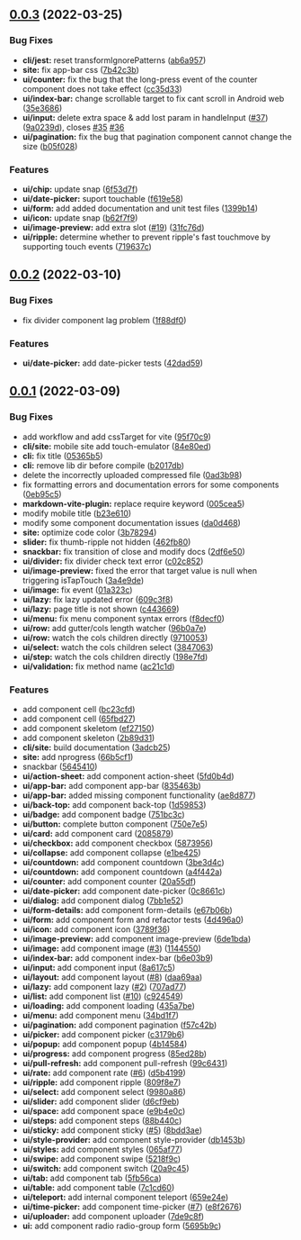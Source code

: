 ## [0.0.3](https://github.com/varletjs/varlet-vue2/compare/v0.0.2...v0.0.3) (2022-03-25)


### Bug Fixes

* **cli/jest:** reset transformIgnorePatterns ([ab6a957](https://github.com/varletjs/varlet-vue2/commit/ab6a957847589f251da53149707e8f2b84919cc5))
* **site:** fix app-bar css ([7b42c3b](https://github.com/varletjs/varlet-vue2/commit/7b42c3b46e5125a30f54035620d7182bfb7e20bd))
* **ui/counter:** fix the bug that the long-press event of the counter component does not take effect ([cc35d33](https://github.com/varletjs/varlet-vue2/commit/cc35d3367907d67f7309a00da86738a5c01b20b7))
* **ui/index-bar:** change scrollable target to fix cant scroll in Android web ([35e3686](https://github.com/varletjs/varlet-vue2/commit/35e368677fb4e273d36409dbc66f9497134da5ae))
* **ui/input:** delete extra space & add lost param in handleInput ([#37](https://github.com/varletjs/varlet-vue2/issues/37)) ([9a0239d](https://github.com/varletjs/varlet-vue2/commit/9a0239d3172aad03da33b080a6e3ab9863da9f7a)), closes [#35](https://github.com/varletjs/varlet-vue2/issues/35) [#36](https://github.com/varletjs/varlet-vue2/issues/36)
* **ui/pagination:** fix the bug that pagination component cannot change the size ([b05f028](https://github.com/varletjs/varlet-vue2/commit/b05f028e33efcee97ce1ad0ab6895d999aa16da9))


### Features

* **ui/chip:** update snap ([6f53d7f](https://github.com/varletjs/varlet-vue2/commit/6f53d7f37d3bc652b5b64fc1bfaf11de6cb80065))
* **ui/date-picker:** suport touchable ([f619e58](https://github.com/varletjs/varlet-vue2/commit/f619e58d73e3fb47fea6319fd1df0afef728f71f))
* **ui/form:** add added documentation and unit test files ([1399b14](https://github.com/varletjs/varlet-vue2/commit/1399b14991d056a24be74906c3795a43d4f45d54))
* **ui/icon:** update snap ([b62f7f9](https://github.com/varletjs/varlet-vue2/commit/b62f7f926c383951f4af4c5aa5b1c7ad960094c8))
* **ui/image-preview:** add extra slot ([#19](https://github.com/varletjs/varlet-vue2/issues/19)) ([31fc76d](https://github.com/varletjs/varlet-vue2/commit/31fc76d3bcc4e80f363e6ded7d9d51bb3d16a3bc))
* **ui/ripple:** determine whether to prevent ripple's fast touchmove by supporting touch events ([719637c](https://github.com/varletjs/varlet-vue2/commit/719637cea5a25299a17602af6769bc0b3764dbaa))



## [0.0.2](https://github.com/varletjs/varlet-vue2/compare/v0.0.1...v0.0.2) (2022-03-10)


### Bug Fixes

* fix divider component lag problem ([1f88df0](https://github.com/varletjs/varlet-vue2/commit/1f88df0af66f16f4d706544e448b6442c5f8b3ca))


### Features

* **ui/date-picker:** add date-picker tests ([42dad59](https://github.com/varletjs/varlet-vue2/commit/42dad599de7532eac61fe54449a18cdd9fc472d8))



## [0.0.1](https://github.com/varletjs/varlet-vue2/compare/750e7e598c8f2362152a8c7cc55729e0a5618907...v0.0.1) (2022-03-09)


### Bug Fixes

* add workflow and add cssTarget for vite ([95f70c9](https://github.com/varletjs/varlet-vue2/commit/95f70c9389a28107874a487f640faefaae2c4654))
* **cli/site:** mobile site add touch-emulator ([84e80ed](https://github.com/varletjs/varlet-vue2/commit/84e80ed5ceca15ab849d75f7a3660999e72314d3))
* **cli:** fix title ([05365b5](https://github.com/varletjs/varlet-vue2/commit/05365b5130e9776fc35d33adb9245cc1297fd115))
* **cli:** remove lib dir before compile ([b2017db](https://github.com/varletjs/varlet-vue2/commit/b2017db9d8ab42ba2ca14b98f0781ee9a1c12f9c))
* delete the incorrectly uploaded compressed file ([0ad3b98](https://github.com/varletjs/varlet-vue2/commit/0ad3b9823c5ea096e17f4395efaf6a8a8ddf812c))
* fix formatting errors and documentation errors for some components ([0eb95c5](https://github.com/varletjs/varlet-vue2/commit/0eb95c5a09c29b5df526827867638242e4edc5e9))
* **markdown-vite-plugin:** replace require keyword ([005cea5](https://github.com/varletjs/varlet-vue2/commit/005cea581e49f49d66a8bbb48b4f1be9b3692c2a))
* modify mobile title ([b23e610](https://github.com/varletjs/varlet-vue2/commit/b23e610f6bdaa75ba2ac2fbcb98fa747b4e9dc2b))
* modify some component documentation issues ([da0d468](https://github.com/varletjs/varlet-vue2/commit/da0d468832d4be41c657ddad090dd8a575e65a6a))
* **site:** optimize code color ([3b78294](https://github.com/varletjs/varlet-vue2/commit/3b782948a7f1242b1b0e9f305313a6613d0dc9a0))
* **slider:** fix thumb-ripple not hidden ([462fb80](https://github.com/varletjs/varlet-vue2/commit/462fb809b41586ea957b55b87cf8210e23b50eed))
* **snackbar:** fix transition of close and modify docs ([2df6e50](https://github.com/varletjs/varlet-vue2/commit/2df6e505715c5aa722103db7c253577e82813b5b))
* **ui/divider:** fix divider check text error ([c02c852](https://github.com/varletjs/varlet-vue2/commit/c02c852ae645562c4e9e85a7745a066990ed5e05))
* **ui/image-preview:** fixed the error that target value is null when triggering isTapTouch ([3a4e9de](https://github.com/varletjs/varlet-vue2/commit/3a4e9de0e838390ed7d4371507d42aa4ff31e3fb))
* **ui/image:** fix event ([01a323c](https://github.com/varletjs/varlet-vue2/commit/01a323cac3720b62715b4c0e2ef46693fbd5d6f3))
* **ui/lazy:** fix lazy updated error ([609c3f8](https://github.com/varletjs/varlet-vue2/commit/609c3f8f9c5510ed90b92ffbd4f023941d9cd13e))
* **ui/lazy:** page title is not shown ([c443669](https://github.com/varletjs/varlet-vue2/commit/c443669a24540a91eeabcd18c77c45bf73c3d77f))
* **ui/menu:** fix menu component syntax errors ([f8decf0](https://github.com/varletjs/varlet-vue2/commit/f8decf09109b3d1107f433f6200d7ac5f8b47274))
* **ui/row:** add gutter/cols length watcher ([96b0a7e](https://github.com/varletjs/varlet-vue2/commit/96b0a7e7d4494c7215730519c319798387486b40))
* **ui/row:** watch the cols children directly ([9710053](https://github.com/varletjs/varlet-vue2/commit/9710053d3d55143fa89d3afecfc312b8c0158ddd))
* **ui/select:** watch the cols children select ([3847063](https://github.com/varletjs/varlet-vue2/commit/384706392430cd817f688b998f276314ac8ddafb))
* **ui/step:** watch the cols children directly ([198e7fd](https://github.com/varletjs/varlet-vue2/commit/198e7fd0c073542898ba7f7d58171b16cd69bbc8))
* **ui/validation:** fix method name ([ac21c1d](https://github.com/varletjs/varlet-vue2/commit/ac21c1dae5e6b86f84868640079c70eb30f560a4))


### Features

* add component cell ([bc23cfd](https://github.com/varletjs/varlet-vue2/commit/bc23cfdc5a2f72c233baa4fdd9d26571ff034366))
* add component cell ([65fbd27](https://github.com/varletjs/varlet-vue2/commit/65fbd2779028c49c72f005ddd106b9c36fe3e42e))
* add component skeletom ([ef27150](https://github.com/varletjs/varlet-vue2/commit/ef27150987faa4b2a7bc723574d2d25ded9eb624))
* add component skeleton ([2b89d31](https://github.com/varletjs/varlet-vue2/commit/2b89d314b98acad53eeff4e25276ae38884cd967))
* **cli/site:** build documentation ([3adcb25](https://github.com/varletjs/varlet-vue2/commit/3adcb252b2ee26c4ccd953996cf7bdf5882aff47))
* **site:** add nprogress ([66b5cf1](https://github.com/varletjs/varlet-vue2/commit/66b5cf1be4417a90e66e7b058b44ef13c34b0dcf))
* snackbar ([5645410](https://github.com/varletjs/varlet-vue2/commit/56454102ed56b97cb842fb9c8ff1cee2049efb83))
* **ui/action-sheet:** add component action-sheet ([5fd0b4d](https://github.com/varletjs/varlet-vue2/commit/5fd0b4d346f1141e76468fed704f0cdb1524bd20))
* **ui/app-bar:** add component app-bar ([835463b](https://github.com/varletjs/varlet-vue2/commit/835463b9379d13bbf2f6c02ffd0700eecd24bd46))
* **ui/app-bar:** added missing component functionality ([ae8d877](https://github.com/varletjs/varlet-vue2/commit/ae8d877a2bdea1f6826bf3c4947cd2853545d726))
* **ui/back-top:** add component back-top ([1d59853](https://github.com/varletjs/varlet-vue2/commit/1d59853ec1d7d5f1ce237b21adb140753fe85d9f))
* **ui/badge:** add component badge ([751bc3c](https://github.com/varletjs/varlet-vue2/commit/751bc3ca1e05213a675407c308c58e66ac0163e5))
* **ui/button:** complete button component ([750e7e5](https://github.com/varletjs/varlet-vue2/commit/750e7e598c8f2362152a8c7cc55729e0a5618907))
* **ui/card:** add component card ([2085879](https://github.com/varletjs/varlet-vue2/commit/208587996595d88a59d30d3aca51165a7e651cbe))
* **ui/checkbox:** add component checkbox ([5873956](https://github.com/varletjs/varlet-vue2/commit/587395651b2608f898f70fb2cbb78bf5234e05d3))
* **ui/collapse:** add component collapse ([e1be425](https://github.com/varletjs/varlet-vue2/commit/e1be425ae0b843219ccd549bc1041286d4f905b6))
* **ui/countdown:** add component countdown ([3be3d4c](https://github.com/varletjs/varlet-vue2/commit/3be3d4c0c95b469aae1da49e4e171e24a58280b6))
* **ui/countdown:** add component countdown ([a4f442a](https://github.com/varletjs/varlet-vue2/commit/a4f442a003f7697a44a5de4877f6641a9817eaf7))
* **ui/counter:** add component counter ([20a55df](https://github.com/varletjs/varlet-vue2/commit/20a55dff58d2d6ad8cef4516724a155234c3ec1a))
* **ui/date-picker:** add component date-picker ([0c8661c](https://github.com/varletjs/varlet-vue2/commit/0c8661ce14323d4a0da1684189b77d5c28171f7f))
* **ui/dialog:** add component dialog ([7bb1e52](https://github.com/varletjs/varlet-vue2/commit/7bb1e5291015a91ef925bffc33f594e4b0e3bb8c))
* **ui/form-details:** add component form-details ([e67b06b](https://github.com/varletjs/varlet-vue2/commit/e67b06b7a5c366d666d613567a45c2b253bd2157))
* **ui/form:** add component form and refactor tests ([4d496a0](https://github.com/varletjs/varlet-vue2/commit/4d496a0cf6f1989e6a55cd139da9bc63ee99d2da))
* **ui/icon:** add component icon ([3789f36](https://github.com/varletjs/varlet-vue2/commit/3789f368db6b4f8e24f94c6e7daf5e68696725a2))
* **ui/image-preview:** add component image-preview ([6de1bda](https://github.com/varletjs/varlet-vue2/commit/6de1bdab152f4272e37ced17b984966c34455597))
* **ui/image:** add component image ([#3](https://github.com/varletjs/varlet-vue2/issues/3)) ([1144550](https://github.com/varletjs/varlet-vue2/commit/11445501054b8a29b9b06072ad8b7c2577073b56))
* **ui/index-bar:** add component index-bar ([b6e03b9](https://github.com/varletjs/varlet-vue2/commit/b6e03b9274bcdae1a0ac37166b36c4ccbe19501c))
* **ui/input:** add component input ([8a617c5](https://github.com/varletjs/varlet-vue2/commit/8a617c56fcd5e9a7ff3ac66c83048800542ee850))
* **ui/layout:** add component layout ([#8](https://github.com/varletjs/varlet-vue2/issues/8)) ([daa69aa](https://github.com/varletjs/varlet-vue2/commit/daa69aa95424a4bc0bfcd1c4e3326660eaeea0b7))
* **ui/lazy:** add component lazy ([#2](https://github.com/varletjs/varlet-vue2/issues/2)) ([707ad77](https://github.com/varletjs/varlet-vue2/commit/707ad7796bd27239bb73619521ecb019f43ea407))
* **ui/list:** add component list ([#10](https://github.com/varletjs/varlet-vue2/issues/10)) ([c924549](https://github.com/varletjs/varlet-vue2/commit/c924549407038c779eea86ba2cdc9fd7517aea32))
* **ui/loading:** add component loading ([435a7be](https://github.com/varletjs/varlet-vue2/commit/435a7be1591e84812a05516c9292d346bc2bf2ab))
* **ui/menu:** add component menu ([34bd1f7](https://github.com/varletjs/varlet-vue2/commit/34bd1f786aee1d3f6b7d52050f15d83a247e19db))
* **ui/pagination:** add component pagination ([f57c42b](https://github.com/varletjs/varlet-vue2/commit/f57c42b5e06bbee722051c339927a7f1b6cc2609))
* **ui/picker:** add component picker ([c3179b6](https://github.com/varletjs/varlet-vue2/commit/c3179b6860e938693645b4a41e78d968c1248460))
* **ui/popup:** add component popup ([4b14584](https://github.com/varletjs/varlet-vue2/commit/4b14584dd4a5b7105c031ac5cee869a68b05674a))
* **ui/progress:** add component progress ([85ed28b](https://github.com/varletjs/varlet-vue2/commit/85ed28b6ed12f55cd096d7be1a9f74dcc64c00db))
* **ui/pull-refresh:** add component pull-refresh ([99c6431](https://github.com/varletjs/varlet-vue2/commit/99c643139294fb5a4c109a37a5407ec21124b1b6))
* **ui/rate:** add component rate ([#6](https://github.com/varletjs/varlet-vue2/issues/6)) ([d5b4199](https://github.com/varletjs/varlet-vue2/commit/d5b41999f14dc52104a6d7e5be84ce23f38b0b24))
* **ui/ripple:** add component ripple ([809f8e7](https://github.com/varletjs/varlet-vue2/commit/809f8e7a91b6f8b5819f240f4b2b60f8acf77053))
* **ui/select:** add component select ([9980a86](https://github.com/varletjs/varlet-vue2/commit/9980a86db6e8b58d00032d8d78a69241bedf5fe9))
* **ui/slider:** add component slider ([d6cf9eb](https://github.com/varletjs/varlet-vue2/commit/d6cf9eb6a1be175147d4e16d9ac999254fdef702))
* **ui/space:** add component space ([e9b4e0c](https://github.com/varletjs/varlet-vue2/commit/e9b4e0c10f01dd9883d641b00383f342ff6b56ce))
* **ui/steps:** add component steps ([88b440c](https://github.com/varletjs/varlet-vue2/commit/88b440c6a6094f0654d1fbf7d23466084a448dd4))
* **ui/sticky:** add component sticky ([#5](https://github.com/varletjs/varlet-vue2/issues/5)) ([8bdd3ae](https://github.com/varletjs/varlet-vue2/commit/8bdd3aeae765db793ddb251d6b1dbf58851228f5))
* **ui/style-provider:** add component style-provider ([db1453b](https://github.com/varletjs/varlet-vue2/commit/db1453bbf9a449ed4381c3317e03a21f43a22478))
* **ui/styles:** add component styles ([065af77](https://github.com/varletjs/varlet-vue2/commit/065af776f0a6f2b0cf1cd7439f6918faf90732d9))
* **ui/swipe:** add component swipe ([5218f9c](https://github.com/varletjs/varlet-vue2/commit/5218f9cad4abcf163baab6c30852b8ad15b09465))
* **ui/switch:** add component switch ([20a9c45](https://github.com/varletjs/varlet-vue2/commit/20a9c454c7b5f73bfb25e0aac13acb28531f5093))
* **ui/tab:** add component tab ([5fb56ca](https://github.com/varletjs/varlet-vue2/commit/5fb56caa43a1e613a89156b243e09ffbd4806fad))
* **ui/table:** add component table ([7c1cd60](https://github.com/varletjs/varlet-vue2/commit/7c1cd60a1f2b00298871b42b055ce4be857b614c))
* **ui/teleport:** add internal component teleport ([659e24e](https://github.com/varletjs/varlet-vue2/commit/659e24e9ff54f2068fcc6571a5289ce157d37bbe))
* **ui/time-picker:** add component time-picker ([#7](https://github.com/varletjs/varlet-vue2/issues/7)) ([e8f2676](https://github.com/varletjs/varlet-vue2/commit/e8f267663e74b4fcf8371362a45d52250458888d))
* **ui/uploader:** add component uploader ([7de9c8f](https://github.com/varletjs/varlet-vue2/commit/7de9c8f1416a474f75ae932152ca77392e520da1))
* **ui:** add component radio radio-group form ([5695b9c](https://github.com/varletjs/varlet-vue2/commit/5695b9cc6f3b29173e8c05ef965dee0f44d30ad0))




